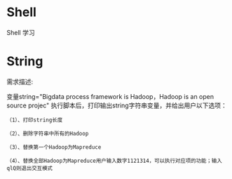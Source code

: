 # Shell
Shell 学习

# String
  需求描述:  
  
   变量string="Bigdata process framework is Hadoop，Hadoop is an open source projec" 执行脚本后，打印输出string字符串变量，并给出用户以下选项：  
    
    （1）、打印string长度  
    
    （2）、删除字符串中所有的Hadoop  
    
    （3）、替换第一个Hadoop为Mapreduce  
    
    （4）、替换全部Hadoop为Mapreduce用户输入数字1121314，可以执行对应项的功能；输入qlQ则退出交互模式  
    

